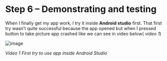 # Step 6 – Demonstrating and testing

When I finally get my app work, I try it inside **Android studio** first. That first try wasn’t quite successful because the app opened but when I pressed button to take picture app crashed like we can see in video below( *video 1*)

![image](https://github.com/user-attachments/assets/a64bf34f-add2-4f74-a29d-9b898d022b89)

*Video 1 First try to use app inside Android Studio*



